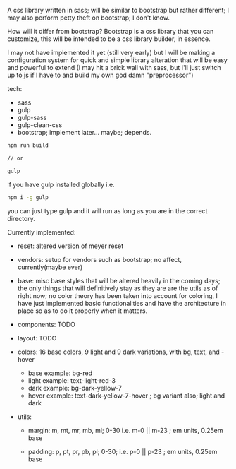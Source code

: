 A css library written in sass; will be similar to bootstrap but rather different; I may also perform petty theft on bootstrap; I don't know.

How will it differ from bootstrap? Bootstrap is a css library that you can customize, this will be intended to be a css library builder, in essence.

I may not have implemented it yet (still very early) but I will be making a configuration system for quick and simple library alteration that will be easy and powerful to extend (I may hit a brick wall with sass, but I'll just switch up to js if I have to and build my own god damn "preprocessor")

tech:
- sass
- gulp
- gulp-sass
- gulp-clean-css
- bootstrap; implement later... maybe; depends.

```bash
npm run build

// or

gulp
```

if you have gulp installed globally i.e.

```bash
npm i -g gulp
```

you can just type gulp and it will run as long as you are in the correct directory.


Currently implemented:

- reset: altered version of meyer reset

- vendors: setup for vendors such as bootstrap; no affect, currently(maybe ever)

- base: misc base styles that will be altered heavily in the coming days; the only things that will definitively stay as they are are the utils as of right now; no color theory has been taken into account for coloring, I have just implemented basic functionalities and have the architecture in place so as to do it properly when it matters.

- components: TODO

- layout: TODO

- colors: 16 base colors, 9 light and 9 dark variations, with bg, text, and -hover
    - base example: bg-red
    - light example: text-light-red-3
    - dark example: bg-dark-yellow-7
    - hover example: text-dark-yellow-7-hover ; bg variant also; light and dark

- utils:
    - margin: m, mt, mr, mb, ml; 0-30
    i.e. m-0 || m-23 ; em units, 0.25em base

    - padding: p, pt, pr, pb, pl; 0-30;
    i.e. p-0 || p-23 ; em units, 0.25em base